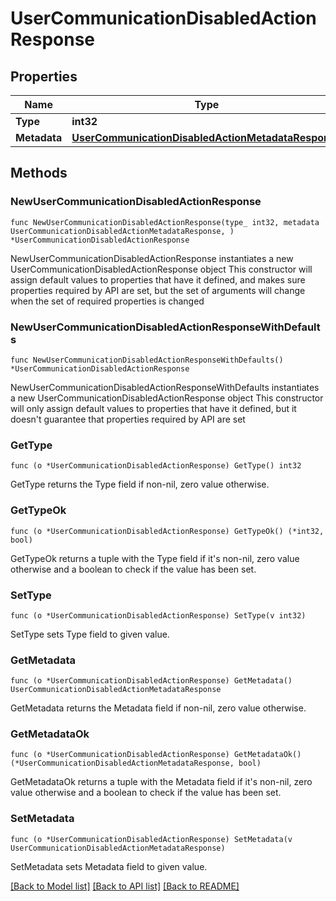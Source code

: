 # UserCommunicationDisabledActionResponse

## Properties

Name | Type | Description | Notes
------------ | ------------- | ------------- | -------------
**Type** | **int32** |  | 
**Metadata** | [**UserCommunicationDisabledActionMetadataResponse**](UserCommunicationDisabledActionMetadataResponse.md) |  | 

## Methods

### NewUserCommunicationDisabledActionResponse

`func NewUserCommunicationDisabledActionResponse(type_ int32, metadata UserCommunicationDisabledActionMetadataResponse, ) *UserCommunicationDisabledActionResponse`

NewUserCommunicationDisabledActionResponse instantiates a new UserCommunicationDisabledActionResponse object
This constructor will assign default values to properties that have it defined,
and makes sure properties required by API are set, but the set of arguments
will change when the set of required properties is changed

### NewUserCommunicationDisabledActionResponseWithDefaults

`func NewUserCommunicationDisabledActionResponseWithDefaults() *UserCommunicationDisabledActionResponse`

NewUserCommunicationDisabledActionResponseWithDefaults instantiates a new UserCommunicationDisabledActionResponse object
This constructor will only assign default values to properties that have it defined,
but it doesn't guarantee that properties required by API are set

### GetType

`func (o *UserCommunicationDisabledActionResponse) GetType() int32`

GetType returns the Type field if non-nil, zero value otherwise.

### GetTypeOk

`func (o *UserCommunicationDisabledActionResponse) GetTypeOk() (*int32, bool)`

GetTypeOk returns a tuple with the Type field if it's non-nil, zero value otherwise
and a boolean to check if the value has been set.

### SetType

`func (o *UserCommunicationDisabledActionResponse) SetType(v int32)`

SetType sets Type field to given value.


### GetMetadata

`func (o *UserCommunicationDisabledActionResponse) GetMetadata() UserCommunicationDisabledActionMetadataResponse`

GetMetadata returns the Metadata field if non-nil, zero value otherwise.

### GetMetadataOk

`func (o *UserCommunicationDisabledActionResponse) GetMetadataOk() (*UserCommunicationDisabledActionMetadataResponse, bool)`

GetMetadataOk returns a tuple with the Metadata field if it's non-nil, zero value otherwise
and a boolean to check if the value has been set.

### SetMetadata

`func (o *UserCommunicationDisabledActionResponse) SetMetadata(v UserCommunicationDisabledActionMetadataResponse)`

SetMetadata sets Metadata field to given value.



[[Back to Model list]](../README.md#documentation-for-models) [[Back to API list]](../README.md#documentation-for-api-endpoints) [[Back to README]](../README.md)



